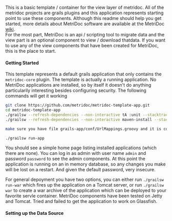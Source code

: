 This is a basic template / container for the view layer of metridoc.  All of the metridoc projects are grails plugins
and this application represents starting point to use these components.  Although this readme should help you get started, 
more details about MetriDoc software are available at the MetriDoc [wiki](https://github.com/metridoc/metridoc-wiki/wiki).  
For the most part, MetriDoc is an api / scripting tool to migrate data and the view part is an optional component to 
view / download thatdata.  If you want to use any of the view components that have been created for MetriDoc, this is the 
place to start.

#### Getting Started

This template represents a default grails application that only contains the `metridoc-core` plugin.  The template is 
actually a running application.  No MetriDoc applications are installed, so by itself it doesn't do
anything particularily interesting besides configuring security.  The following commands will get it working

```bash
git clone https://github.com/metridoc/metridoc-template-app.git
cd metridoc-template-app
./grailsw --refresh-dependencies --non-interactive tA :unit --stacktrace 
./grailsw --refresh-dependencies --non-interactive maven-install --stacktrace

make sure you have file grails-app/conf/UrlMappings.groovy and it is correctly configured

./grailsw run-app
```

You should see a simple home page listing installed applications (which there are none).  You can log in as admin with
user name `admin` and password `password` to see the admin components.  At this point the application is running on an
in memory database, so any changes you make will be lost on a restart.  And given the default password, very insecure.

For general depoyment you have two options, you can either run `./grailsw run-war` which fires up the application on a
Tomcat server, or run `./grailsw war` to create a war archive of the application which can be deployed to your favorite 
servle container.  MetriDoc components have been tested on Jetty and Tomcat.  Tried and failed to get the application to 
work on Glassfish.

#### Setting up the Data Source










